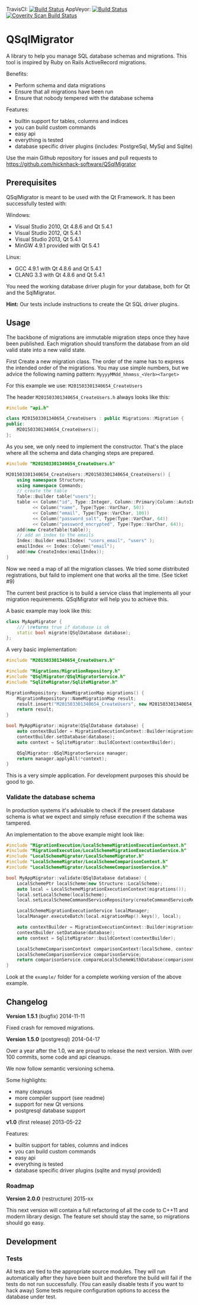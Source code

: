 TravisCI: [![Build Status](https://app.travis-ci.com/hicknhack-software/QSqlMigrator.svg?branch=develop)](https://app.travis-ci.com/hicknhack-software/QSqlMigrator)
AppVeyor: [![Build Status](https://ci.appveyor.com/api/projects/status/github/hicknhack-software/QSqlMigrator?branch=develop&svg=true)](https://ci.appveyor.com/project/arBmind/qsqlmigrator)
[![Coverity Scan Build Status](https://scan.coverity.com/projects/898/badge.svg)](https://scan.coverity.com/projects/898)

# QSqlMigrator

A library to help you manage SQL database schemas and migrations.
This tool is inspired by Ruby on Rails ActiveRecord migrations.

Benefits:
- Perform schema and data migrations
- Ensure that all migrations have been run
- Ensure that nobody tempered with the database schema

Features:
- builtin support for tables, columns and indices
- you can build custom commands
- easy api
- everything is tested
- database specific driver plugins (includes: PostgreSql, MySql and Sqlite)

Use the main Github repository for issues and pull requests to
https://github.com/hicknhack-software/QSqlMigrator

## Prerequisites

QSqlMigrator is meant to be used with the Qt Framework.
It has been successfully tested with:

Windows:
- Visual Studio 2010, Qt 4.8.6 and Qt 5.4.1
- Visual Studio 2012, Qt 5.4.1
- Visual Studio 2013, Qt 5.4.1
- MinGW 4.9.1 provided with Qt 5.4.1

Linux:
- GCC 4.9.1 with Qt 4.8.6 and Qt 5.4.1
- CLANG 3.3 with Qt 4.8.6 and Qt 5.4.1

You need the working database driver plugin for your database, both for Qt and the SqlMigrator.

**Hint:** Our tests include instructions to create the Qt SQL driver plugins.

## Usage

The backbone of migrations are immutable migration steps once they have been published. Each migration should transform the database from an old valid state into a new valid state.

First Create a new migration class. The order of the name has to express the intended order of the migrations. You may use simple numbers, but we advice the following naming pattern:
`MyyyyMMdd_hhmmss_<Verb><Target>`

For this example we use: `M201503301340654_CreateUsers`

The header `M201503301340654_CreateUsers.h` always looks like this:
```cpp
#include "api.h"

class M201503301340654_CreateUsers : public Migrations::Migration {
public:
    M201503301340654_CreateUsers();
};
```

As you see, we only need to implement the constructor.
That's the place where all the schema and data changing steps are prepared.
```cpp
#include "M201503301340654_CreateUsers.h"

M201503301340654_CreateUsers::M201503301340654_CreateUsers() {
    using namespace Structure;
    using namespace Commands;
    // create the table
    Table::Builder table("users");
    table << Column("id", Type::Integer, Column::Primary|Column::AutoIncrement)
          << Column("name", Type(Type::VarChar, 50))
          << Column("email", Type(Type::VarChar, 100))
          << Column("password_salt", Type(Type::VarChar, 64))
          << Column("password_encrypted", Type(Type::VarChar, 64));
    add(new CreateTable(table));
    // add an index to the emails
    Index::Builder emailIndex( "users_email", "users" );
    emailIndex << Index::Column("email");
    add(new CreateIndex(emailIndex));
}
```

Now we need a map of all the migration classes. We tried some distributed registrations, but faild to implement one that works all the time. (See ticket #9)

The current best practice is to build a service class that implements all your migration requirements. QSqlMigrator will help you to achieve this.

A basic example may look like this:
```cpp
class MyAppMigrator {
    /// \returns true if database is ok
    static bool migrate(QSqlDatabase database);
};
```

A very basic implementation:
```cpp
#include "M201503301340654_CreateUsers.h"

#include "Migrations/MigrationRepository.h"
#include "QSqlMigrator/QSqlMigratorService.h"
#include "SqliteMigrator/SqliteMigrator.h"

MigrationRepository::NameMigrationMap migrations() {
    MigrationRepository::NameMigrationMap result;
    result.insert("M201503301340654_CreateUsers", new M201503301340654_CreateUsers());
    return result;
}

bool MyAppMigrator::migrate(QSqlDatabase database) {
    auto contextBuilder = MigrationExecutionContext::Builder(migrations());
    contextBuilder.setDatabase(database);
    auto context = SqliteMigrator::buildContext(contextBuilder);

    QSqlMigrator::QSqlMigratorService manager;
    return manager.applyAll(*context);
}
```

This is a very simple application. For development purposes this should be good to go.

### Validate the database schema

In production systems it's advisable to check if the present database schema is what we expect and simply refuse execution if the schema was tampered.

An implementation to the above example might look like:
```cpp
#include "MigrationExecution/LocalSchemeMigrationExecutionContext.h"
#include "MigrationExecution/LocalSchemeMigrationExecutionService.h"
#include "LocalSchemeMigrator/LocalSchemeMigrator.h"
#include "LocalSchemeMigrator/LocalSchemeComparisonContext.h"
#include "LocalSchemeMigrator/LocalSchemeComparisonService.h"

bool MyAppMigrator::validate(QSqlDatabase database) {
    LocalSchemePtr localScheme(new Structure::LocalScheme);
    auto local = LocalSchemeMigrationExecutionContext(migrations());
    local.setLocalScheme(localScheme);
    local.setLocalSchemeCommandServiceRepository(createCommandServiceRepository());

    LocalSchemeMigrationExecutionService localManager;
    localManager.executeBatch(local.migrationMap().keys(), local);

    auto contextBuilder = MigrationExecutionContext::Builder(migrations());
    contextBuilder.setDatabase(database);
    auto context = SqliteMigrator::buildContext(contextBuilder);

    LocalSchemeComparisonContext comparisonContext(localScheme, context->helperRepository(), database);
    LocalSchemeComparisonService comparisonService;
    return comparisonService.compareLocalSchemeWithDatabase(comparisonContext);
}
```

Look at the `example/` folder for a complete working version of the above example.

## Changelog

**Version 1.5.1** (bugfix) 2014-11-11

Fixed crash for removed migrations.

**Version 1.5.0** (postgresql) 2014-04-17

Over a year after the 1.0, we are proud to release the next version. With over 100 commits, some code and api cleanups.

We now follow semantic versioning schema.

Some highlights:
* many cleanups
* more compiler support (see readme)
* support for new Qt versions
* postgresql database support

**v1.0** (first release) 2013-05-22

Features:
* builtin support for tables, columns and indices
* you can build custom commands
* easy api
* everything is tested
* database specific driver plugins (sqlite and mysql provided)

### Roadmap

**Version 2.0.0** (restructure) 2015-xx

This next version will contain a full refactoring of all the code to C++11 and modern library design. The feature set should stay the same, so migrations should go easy.

## Development

### Tests

All tests are tied to the appropriate source modules.
They will run automatically after they have been built and therefore the build will fail if the tests do not run successfully. (You can easily disable tests if you want to hack away)
Some tests require configuration options to access the database under test.
